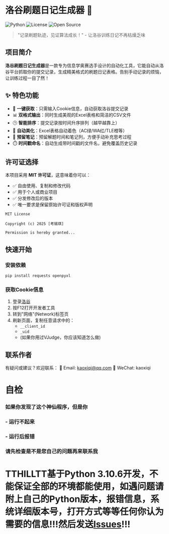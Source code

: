 # 洛谷刷题日记生成器 🚀

![Python](https://img.shields.io/badge/Python-3.10+-blue.svg)
![License](https://img.shields.io/badge/License-MIT-green.svg)
![Open Source](https://img.shields.io/badge/Open%20Source-%E2%9D%A4%EF%B8%8F-brightgreen)

> "记录刷题轨迹，见证算法成长！" - 让洛谷训练日记不再枯燥乏味

## 项目简介

**洛谷刷题日记生成器**是一款专为信息学奥赛选手设计的自动化工具，它能自动从洛谷平台抓取你的提交记录，生成精美格式的刷题日记表格。告别手动记录的烦恼，让训练过程一目了然！

## ✨ 特色功能

- 🚀 **一键获取**：只需输入Cookie信息，自动获取洛谷提交记录
- 📊 **双格式输出**：同时生成美观的Excel表格和简洁的CSV文件
- 🕒 **智能排序**：提交记录按时间升序排列（越早越靠上）
- 🎨 **自动美化**：Excel表格自动着色（AC绿/WA红/TLE橙等）
- 📝 **预留笔记**：预留解题时间和笔记列，方便手动补充思考过程
- ⏱️ **时间戳命名**：自动生成带时间戳的文件名，避免覆盖历史记录

## 许可证选择

本项目采用 **MIT 许可证**，这意味着你可以：

- ✅ 自由使用、复制和修改代码
- ✅ 用于个人或商业项目
- ✅ 分发修改后的版本
- ✅ 唯一要求是保留原始许可证和版权声明

```text
MIT License

Copyright (c) 2025 [考锡琪]

Permission is hereby granted...
```

## 快速开始

### 安装依赖

```bash
pip install requests openpyxl
```

### 获取Cookie信息
1. 登录[洛谷](https://www.luogu.com.cn)
2. 按F12打开开发者工具
3. 转到"网络"(Network)标签页
4. 刷新页面，复制任意请求中的：
   - `__client_id`
   - `_uid`
   - (如果你用过VJudge，你应该知道怎么做)
## 联系作者

有疑问或建议？欢迎联系：
📧 Email: kaoxiqi@qq.com
💬 WeChat: kaoxiqi

# 自检
### 如果你发现了这个神仙程序，但是你
### - 运行不起来
### - 运行后报错
### 请先检查是不是您自己的问题再来联系我
# TTHILLTT基于Python 3.10.6开发，不能保证全部的环境都能使用，如遇问题请附上自己的Python版本，报错信息，系统详细版本号，打开方式等等任何你认为需要的信息!!!然后发送[Issues](https://github.com/TTHILLTT/LuoguBus/issues/new/choose)!!!